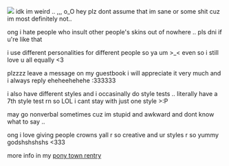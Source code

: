 ![](https://cdn.discordapp.com/attachments/886288865156005918/1178593546140389426/Untitled357_20231119190819.png?ex=6576b5c6&is=656440c6&hm=5038359b067509ec8a2a2b7989bf9a064dfe9d8ad19769631178737f6a15ee66&)
idk im weird .. ,,, o_O hey plz dont assume that im sane or some shit cuz im most definitely not..

ong i hate people who insult other people's skins out of nowhere .. pls dni if u're like that

i use different personalities for different people so ya um >_< even so i still love u all equally <3

plzzzz leave a message on my guestbook i will appreciate it very much and i always reply eheheehehehe :333333

i also have different styles and i occasinally do style tests .. literally have a 7th style test rn so LOL i cant stay with just one style >:P

may go nonverbal sometimes cuz im stupid and awkward and dont know what to say ..

ong i love giving people crowns yall r so creative and ur styles r so yummy godshshshshs <333

more info in my [pony town rentry](https://rentry.co/rinukute-ponytown)
